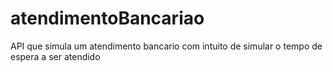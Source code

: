 # atendimentoBancariao
API que simula um atendimento bancario com intuito de simular o tempo de espera a ser atendido
